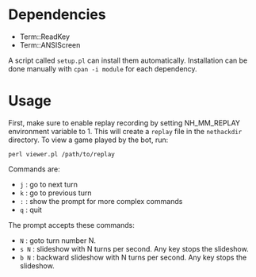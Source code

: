 # Dependencies

* Term::ReadKey
* Term::ANSIScreen
	
A script called `setup.pl` can install them automatically. Installation can be done manually with `cpan -i module` for each dependency.

# Usage

First, make sure to enable replay recording by setting NH\_MM\_REPLAY environment variable to 1. This will create a `replay` file in the `nethackdir` directory. To view a game played by the bot, run:

	perl viewer.pl /path/to/replay

Commands are:
* `j` : go to next turn
* `k` : go to previous turn
* `:` : show the prompt for more complex commands
* `q` : quit

The prompt accepts these commands:
* `N` : goto turn number N.
* `s N` : slideshow with N turns per second. Any key stops the slideshow.
* `b N` : backward slideshow with N turns per second. Any key stops the slideshow.
